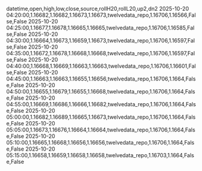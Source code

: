 datetime,open,high,low,close,source,rollH20,rollL20,up2,dn2
2025-10-20 04:20:00,1.16682,1.16682,1.16673,1.16673,twelvedata_repo,1.16706,1.16566,False,False
2025-10-20 04:25:00,1.16677,1.16678,1.16665,1.16665,twelvedata_repo,1.16706,1.16585,False,False
2025-10-20 04:30:00,1.16664,1.16673,1.16659,1.16673,twelvedata_repo,1.16706,1.16597,False,False
2025-10-20 04:35:00,1.16672,1.16678,1.16668,1.16668,twelvedata_repo,1.16706,1.16597,False,False
2025-10-20 04:40:00,1.16668,1.16669,1.16663,1.16663,twelvedata_repo,1.16706,1.16601,False,False
2025-10-20 04:45:00,1.16663,1.16663,1.16655,1.16656,twelvedata_repo,1.16706,1.1664,False,False
2025-10-20 04:50:00,1.16655,1.16679,1.16655,1.16668,twelvedata_repo,1.16706,1.1664,False,False
2025-10-20 04:55:00,1.16669,1.16686,1.16666,1.16682,twelvedata_repo,1.16706,1.1664,False,False
2025-10-20 05:00:00,1.16682,1.16689,1.16665,1.16673,twelvedata_repo,1.16706,1.1664,False,False
2025-10-20 05:05:00,1.16673,1.16676,1.16664,1.16664,twelvedata_repo,1.16706,1.1664,False,False
2025-10-20 05:10:00,1.16665,1.16668,1.16656,1.16656,twelvedata_repo,1.16706,1.1664,False,False
2025-10-20 05:15:00,1.16658,1.16659,1.16658,1.16658,twelvedata_repo,1.16703,1.1664,False,False
